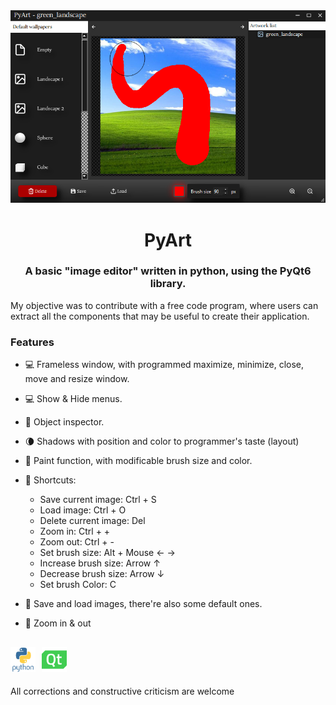 <div id = "header" align = "center">
    <img src="https://raw.githubusercontent.com/ccccristian/PyArt/main/pic.PNG?token=GHSAT0AAAAAACBHKR32OEDNK6KYFAN7K4VYZCHC5GA" width="600" />
    <h1 align = "center">PyArt</h1>
    <h3 align = "center">A basic "image editor" written in python, using the PyQt6 library.</h3>
</div>

My objective was to contribute with a free code program, where users can extract all the components that may be useful to create their application.

### Features

- 💻 Frameless window, with programmed maximize, minimize, close, move and resize window.
- 💻 Show & Hide menus.
- 📑 Object inspector.
- 🌘 Shadows with position and color to programmer's taste (layout)
- 🎨 Paint function, with modificable brush size and color.
- 🚀 Shortcuts: 
    - Save current image: Ctrl + S
    - Load image: Ctrl + O
    - Delete current image: Del
    - Zoom in: Ctrl + +
    - Zoom out: Ctrl + -
    - Set brush size: Alt + Mouse ← →
    - Increase brush size: Arrow ↑
    - Decrease brush size: Arrow ↓
    - Set brush Color: C
    
- 💾 Save and load images, there're also some default ones.
- 🔎 Zoom in & out

<img src="https://raw.githubusercontent.com/devicons/devicon/1119b9f84c0290e0f0b38982099a2bd027a48bf1/icons/python/python-original-wordmark.svg" title = "Python" alt="Python" width = "40" height = "40"/>&nbsp;
<img src="https://raw.githubusercontent.com/devicons/devicon/1119b9f84c0290e0f0b38982099a2bd027a48bf1/icons/qt/qt-original.svg" title = "PyQt6" alt="PyQt" width = "40" height = "40"/>&nbsp;
---

All corrections and constructive criticism are welcome 
